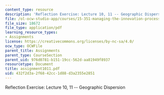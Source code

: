 ```yaml
---
content_type: resource
description: 'Reflection Exercise: Lecture 10, 11 -- Geographic Dispersion'
file: /ol-ocw-studio-app/courses/15-351-managing-the-innovation-process-fall-2002/432f2d3a2f6842cc1d88d3a2355e2851_assignment1011.pdf
file_size: 18672
file_type: application/pdf
learning_resource_types:
- Assignments
license: https://creativecommons.org/licenses/by-nc-sa/4.0/
ocw_type: OCWFile
parent_title: Assignments
parent_type: CourseSection
parent_uid: 976d0781-b151-19cc-562d-aa81949f8937
resourcetype: Document
title: assignment1011.pdf
uid: 432f2d3a-2f68-42cc-1d88-d3a2355e2851
---
```

Reflection Exercise: Lecture 10, 11 -- Geographic Dispersion